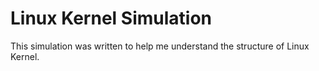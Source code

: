 # Linux Kernel Simulation
This simulation was written to help me understand the structure of Linux Kernel.
